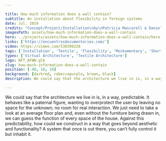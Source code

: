 ```yaml
---

title: How much information does a wall contain?
subtitle: An installation about flexibility in foreign systems
date: Jul. 2019
credits: "Concept/Project/Installation\nby\nPatricia Mascarell & Daniel Vera"
imagesPath: assets/how-much-information-does-a-wall-contain
hero: ../projects/assets/how-much-information-does-a-wall-contain/hero.gif
links: ['https://encuentrosdocumentaries.com/']
video: https://vimeo.com/530390220
tags: ['Installation', 'Textile', 'Flexibility', 'Mockumentary', 'Shortfilm']
types: ['Virtual Architecture', 'Textile Architecture']
logo: NFT_AFWW.glb
slug: how-much-information-does-a-wall-contain
position: [-40, 10, 10]
background: [darkred, rebeccapurple, brown, black]
description: We could say that the architecture we live in is, in a way, predictable. It behaves like a paternal figure, wanting to overprotect the user by leaving no space for the unknown; no room for real interaction. We just need to take a look at an average floor plan and, even without the furniture being drawn in, we can guess the function of every space of the house. Against this predictability, how could we construct in a way that goes beyond aesthetic and functionality? A system that once is out there, you can’t fully control it but inhabit it.

---
```


We could say that the architecture we live in is, in a way, predictable. It behaves like a paternal figure, wanting to overprotect the user by leaving no space for the unknown; no room for real interaction. We just need to take a look at an average floor plan and, even without the furniture being drawn in, we can guess the function of every space of the house. Against this predictability, how could we construct in a way that goes beyond aesthetic and functionality? A system that once is out there, you can’t fully control it but inhabit it.
